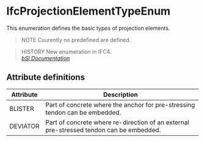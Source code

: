 IfcProjectionElementTypeEnum
============================
This enumeration defines the basic types of projection elements.  
  
> NOTE  Cuurently no predefined are defined.  
  
> HISTORY  New enumeration in IFC4.  
[ _bSI
Documentation_](https://standards.buildingsmart.org/IFC/DEV/IFC4_2/FINAL/HTML/schema/ifcproductextension/lexical/ifcprojectionelementtypeenum.htm)


Attribute definitions
---------------------
| Attribute   | Description                                                                             |
|-------------|-----------------------------------------------------------------------------------------|
| BLISTER     | Part of concrete where the anchor for pre-stressing tendon can be embedded.             |
| DEVIATOR    | Part of concrete where re-direction of an external pre-stressed tendon can be embedded. |

